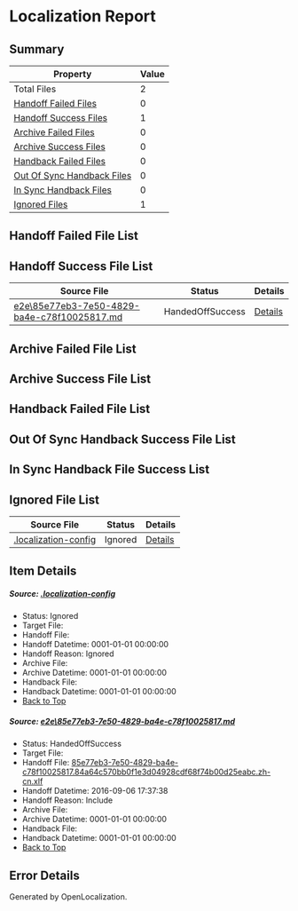 # <a name='report-top'></a> Localization Report

## Summary
 Property | Value 
 -------- | ----- 
 Total Files | 2
[ Handoff Failed Files ](#handoff-failed-list)| 0
[ Handoff Success Files ](#handoff-success-list)| 1
[ Archive Failed Files ](#archive-failed-list)| 0
[ Archive Success Files ](#archive-success-list)| 0
[ Handback Failed Files ](#handback-failed-list)| 0
[ Out Of Sync Handback Files ](#outofsync-handback-success-list)| 0
[ In Sync Handback Files ](#insync-handback-success-list)| 0
[ Ignored Files ](#ignored-list)| 1

## <a name='handoff-failed-list'></a> Handoff Failed File List

## <a name='handoff-success-list'></a> Handoff Success File List
 Source File | Status | Details 
 ----------- | ------ | ------- 
 [e2e\85e77eb3-7e50-4829-ba4e-c78f10025817.md](https://github.com/OpenLocalizationTestOrg/ol-test0/blob/37914403d846a7140ea880d18b0a51b80200440f/e2e/85e77eb3-7e50-4829-ba4e-c78f10025817.md) | HandedOffSuccess | [Details](#781189d47f4a376563bda077cab2d2a352f447831)

## <a name='archive-failed-list'></a> Archive Failed File List

## <a name='archive-success-list'></a> Archive Success File List

## <a name='handback-failed-list'></a> Handback Failed File List

## <a name='outofsync-handback-success-list'></a> Out Of Sync Handback Success File List

## <a name='insync-handback-success-list'></a> In Sync Handback File Success List

## <a name='ignored-list'></a> Ignored File List
 Source File | Status | Details 
 ----------- | ------ | ------- 
 [.localization-config](https://github.com/OpenLocalizationTestOrg/ol-test0/blob/37914403d846a7140ea880d18b0a51b80200440f/.localization-config) | Ignored | [Details](#3d4f252ac210baf56311d7e97dcc2db10974dbd20)

## Item Details
##### <a name='3d4f252ac210baf56311d7e97dcc2db10974dbd20'></a> Source: [.localization-config](https://github.com/OpenLocalizationTestOrg/ol-test0/blob/37914403d846a7140ea880d18b0a51b80200440f/.localization-config)
* Status: Ignored
* Target File: 
* Handoff File: 
* Handoff Datetime: 0001-01-01 00:00:00
* Handoff Reason: Ignored
* Archive File: 
* Archive Datetime: 0001-01-01 00:00:00
* Handback File: 
* Handback Datetime: 0001-01-01 00:00:00
* [Back to Top](#report-top)

##### <a name='781189d47f4a376563bda077cab2d2a352f447831'></a> Source: [e2e\85e77eb3-7e50-4829-ba4e-c78f10025817.md](https://github.com/OpenLocalizationTestOrg/ol-test0/blob/37914403d846a7140ea880d18b0a51b80200440f/e2e/85e77eb3-7e50-4829-ba4e-c78f10025817.md)
* Status: HandedOffSuccess
* Target File: 
* Handoff File: [85e77eb3-7e50-4829-ba4e-c78f10025817.84a64c570bb0f1e3d04928cdf68f74b00d25eabc.zh-cn.xlf](https://github.com/OpenLocalizationTestOrg/ol-test0-handoff/blob/155eda786053f8b13d3df3069e5a99622d191462/ol-handoff/OpenLocalizationTestOrg/ol-test0-zhcn/ci/ht/85e77eb3-7e50-4829-ba4e-c78f10025817.84a64c570bb0f1e3d04928cdf68f74b00d25eabc.zh-cn.xlf)
* Handoff Datetime: 2016-09-06 17:37:38
* Handoff Reason: Include
* Archive File: 
* Archive Datetime: 0001-01-01 00:00:00
* Handback File: 
* Handback Datetime: 0001-01-01 00:00:00
* [Back to Top](#report-top)


## Error Details

Generated by OpenLocalization.
